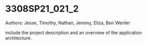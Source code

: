 ﻿# 3308SP21_021_2
Authors: Jesse, Timothy, Nathan, Jeremy, Eliza, Ben Weriler

include the project description and an overview of the application architecture.

